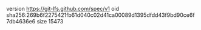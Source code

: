 version https://git-lfs.github.com/spec/v1
oid sha256:269b6f2275421fb61d040c02d41ca00089d1395dfdd43f9bd90ce6f7db4636e6
size 15473
